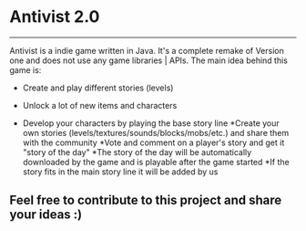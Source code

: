 # Antivist 2.0 #
*****
Antivist is a indie game written in Java. It's a complete remake of Version one and does not use any game libraries | APIs.
The main idea behind this game is:
* Create and play different stories (levels)
+ Unlock a lot of new items and characters
 - Develop your characters by playing the base story line
*Create your own stories (levels/textures/sounds/blocks/mobs/etc.) and share them with the community
*Vote and comment on a player's story and get it "story of the day"
*The story of the day will be automatically downloaded by the game and is playable after the game started
*If the story fits in the main story line it will be added by us
## Feel free to contribute to this project and share your ideas :) ##